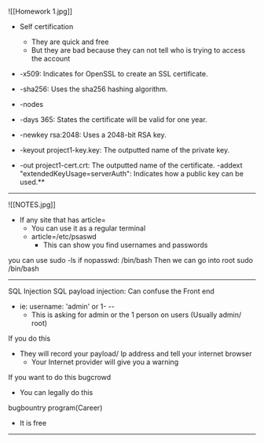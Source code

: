 
![[Homework 1.jpg]]
- Self certification
	- They are quick and free
	- But they are bad because they can not tell who is trying to access the account

- -x509: Indicates for OpenSSL to create an SSL certificate.
- -sha256: Uses the sha256 hashing algorithm.
- -nodes
- -days 365: States the certificate will be valid for one year.
- -newkey rsa:2048: Uses a 2048-bit RSA key.
- -keyout project1-key.key: The outputted name of the private key.
- -out project1-cert.crt: The outputted name of the certificate.
-addext "extendedKeyUsage=serverAuth": Indicates how a public key can be used.**

____
![[NOTES.jpg]]
- If any site that has article= 
	- You can use it as a regular terminal 
	- article=/etc/psaswd
		- This can show you find usernames and passwords 

you can use sudo -ls 
if nopasswd: /bin/bash 
Then we can go into root 
sudo /bin/bash

_____
SQL Injection 
SQL payload injection:
Can confuse the Front end 
- ie: username: 'admin' or 1- -- 
	- This is asking for admin or the 1 person on users (Usually admin/ root)

If you do this 
- They will record your payload/ Ip address and tell your internet browser 
	- Your Internet provider will give you a warning 


If you want to do this 
bugcrowd 
- You can legally do this 

bugbountry program(Career)
- It is free
____
